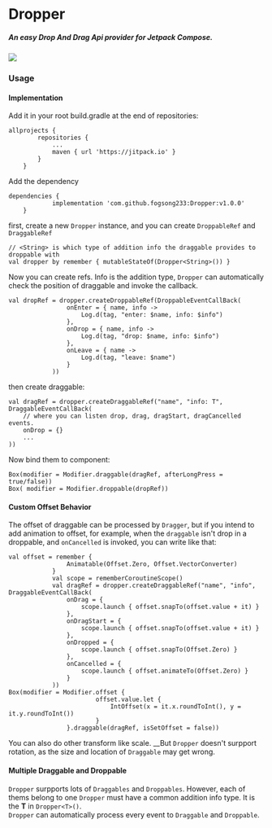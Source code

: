 # Dropper
##### An easy Drop And Drag Api provider for Jetpack Compose.
[![](https://jitpack.io/v/fogsong233/Dropper.svg)](https://jitpack.io/#fogsong233/Dropper)
### Usage
#### Implementation
Add it in your root build.gradle at the end of repositories:
```
allprojects {
		repositories {
			...
			maven { url 'https://jitpack.io' }
		}
	}
```
Add the dependency
```
dependencies {
	        implementation 'com.github.fogsong233:Dropper:v1.0.0'
	}
```
first, create a new `Dropper` instance, and you can create `DroppableRef` and `DraggableRef`
```
// <String> is which type of addition info the draggable provides to droppable with
val dropper by remember { mutableStateOf(Dropper<String>()) }
```
Now you can create refs. Info is the addition type, `Dropper` can automatically check the position of draggable and invoke the callback.
```
val dropRef = dropper.createDroppableRef(DroppableEventCallBack(
                onEnter = { name, info ->
                    Log.d(tag, "enter: $name, info: $info")
                },
                onDrop = { name, info ->
                    Log.d(tag, "drop: $name, info: $info")
                },
                onLeave = { name ->
                    Log.d(tag, "leave: $name")
                }
            ))
```
then create draggable:
```
val dragRef = dropper.createDraggableRef("name", "info: T", DraggableEventCallBack(
    // where you can listen drop, drag, dragStart, dragCancelled events.
    onDrop = {}
    ...
))
```
Now bind them to component:
```
Box(modifier = Modifier.draggable(dragRef, afterLongPress = true/false))
Box( modifier = Modifier.droppable(dropRef))
```
#### Custom Offset Behavior
The offset of draggable can be processed by `Dragger`, but if you intend to add animation to offset, for example, when the `draggable` isn't drop in a droppable, and `onCancelled` is invoked, you can write like that:
```
val offset = remember {
                Animatable(Offset.Zero, Offset.VectorConverter)
            }
            val scope = rememberCoroutineScope()
            val dragRef = dropper.createDraggableRef("name", "info", DraggableEventCallBack(
                onDrag = {
                    scope.launch { offset.snapTo(offset.value + it) }
                },
                onDragStart = {
                    scope.launch { offset.snapTo(offset.value + it) }
                },
                onDropped = {
                    scope.launch { offset.snapTo(Offset.Zero) }
                },
                onCancelled = {
                    scope.launch { offset.animateTo(Offset.Zero) }
                }
            ))
Box(modifier = Modifier.offset {
                        offset.value.let {
                            IntOffset(x = it.x.roundToInt(), y = it.y.roundToInt())
                        }
                }.draggable(dragRef, isSetOffset = false))
```
You can also do other transform like scale.
__But `Dropper` doesn't surpport rotation, as the size and location of `Draggable` may get wrong.
#### Multiple Draggable and Droppable
`Dropper` surpports lots of `Draggables` and `Droppables`. However, each of thems belong to one `Dropper` must have a common addition info type. It is the **T** in `Dropper<T>()`.  
`Dropper` can automatically process every event to `Draggable` and `Droppable`.